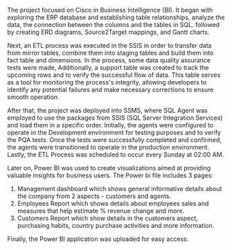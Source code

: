 The project focused on Cisco in Business Intelligence (BI). It began with exploring the ERP database and establishing table relationships, analyze the data, the connection between the columns and the tables in SQL. followed by creating ERD diagrams, Source2Target mappings, and Gantt charts. 

Next, an ETL process was executed in the SSIS in order to transfer data from mirror tables, combine them into staging tables and build them into fact table and dimensions.  In the process, some data quality assurance tests were made, Additionally, a support table was created to track the upcoming rows and to verify the successful flow of data. This table serves as a tool for monitoring the process's integrity, allowing developers to identify any potential failures and make necessary corrections to ensure smooth operation.

After that, the project was deployed into SSMS, where SQL Agent was employed to use the packages from SSIS (SQL Server Integration Services) and load them in a specific order. Initially, the agents were configured to operate in the Development environment for testing purposes and to verify the PQA tests. Once the tests were successfully completed and confirmed, the agents were transitioned to operate in the production environment. Lastly, the ETL Process was scheduled to occur every Sunday at 02:00 AM.

Later on, Power BI was used to create visualizations aimed at providing valuable insights for business users. 
The Power bi file includes 3 pages:
1. Management dashboard which shows general informative details about the company from 2 aspects - customers and agents.
2. Employees Report which shows details about employees sales and measures that help estimate % revenue change and more.
3. Customers Report which show details in the customers aspect, purchasing habits, country purchase activities and more information.

 Finally, the Power BI application was uploaded for easy access.
